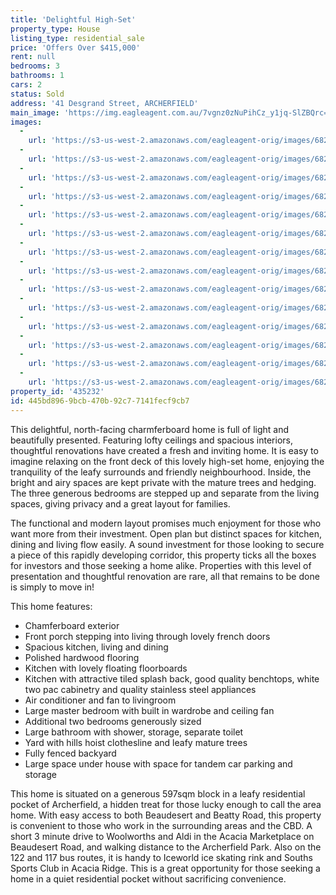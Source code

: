 ```yaml
---
title: 'Delightful High-Set'
property_type: House
listing_type: residential_sale
price: 'Offers Over $415,000'
rent: null
bedrooms: 3
bathrooms: 1
cars: 2
status: Sold
address: '41 Desgrand Street, ARCHERFIELD'
main_image: 'https://img.eagleagent.com.au/7vgnz0zNuPihCz_y1jq-SlZBQrc=/1280x854/smart/https://s3-us-west-2.amazonaws.com/eagleagent-orig/images/6822018/128373382-image-M.jpg'
images:
  -
    url: 'https://s3-us-west-2.amazonaws.com/eagleagent-orig/images/6822031/128373382-image-N.jpg'
  -
    url: 'https://s3-us-west-2.amazonaws.com/eagleagent-orig/images/6822030/128373382-image-L.jpg'
  -
    url: 'https://s3-us-west-2.amazonaws.com/eagleagent-orig/images/6822029/128373382-image-K.jpg'
  -
    url: 'https://s3-us-west-2.amazonaws.com/eagleagent-orig/images/6822028/128373382-image-J.jpg'
  -
    url: 'https://s3-us-west-2.amazonaws.com/eagleagent-orig/images/6822027/128373382-image-I.jpg'
  -
    url: 'https://s3-us-west-2.amazonaws.com/eagleagent-orig/images/6822026/128373382-image-H.jpg'
  -
    url: 'https://s3-us-west-2.amazonaws.com/eagleagent-orig/images/6822025/128373382-image-G.jpg'
  -
    url: 'https://s3-us-west-2.amazonaws.com/eagleagent-orig/images/6822024/128373382-image-F.jpg'
  -
    url: 'https://s3-us-west-2.amazonaws.com/eagleagent-orig/images/6822023/128373382-image-E.jpg'
  -
    url: 'https://s3-us-west-2.amazonaws.com/eagleagent-orig/images/6822022/128373382-image-D.jpg'
  -
    url: 'https://s3-us-west-2.amazonaws.com/eagleagent-orig/images/6822021/128373382-image-C.jpg'
  -
    url: 'https://s3-us-west-2.amazonaws.com/eagleagent-orig/images/6822020/128373382-image-B.jpg'
  -
    url: 'https://s3-us-west-2.amazonaws.com/eagleagent-orig/images/6822019/128373382-image-A.jpg'
  -
    url: 'https://s3-us-west-2.amazonaws.com/eagleagent-orig/images/6822018/128373382-image-M.jpg'
property_id: '435232'
id: 445bd896-9bcb-470b-92c7-7141fecf9cb7
---
```

This delightful, north-facing charmferboard home is full of light and beautifully presented. Featuring lofty ceilings and spacious interiors, thoughtful renovations have created a fresh and inviting home. It is easy to imagine relaxing on the front deck of this lovely high-set home, enjoying the tranquility of the leafy surrounds and friendly neighbourhood. Inside, the bright and airy spaces are kept private with the mature trees and hedging. The three generous bedrooms are stepped up and separate from the living spaces, giving privacy and a great layout for families.

The functional and modern layout promises much enjoyment for those who want more from their investment. Open plan but distinct spaces for kitchen, dining and living flow easily.  A sound investment for those looking to secure a piece of this rapidly developing corridor, this property ticks all the boxes for investors and those seeking a home alike. Properties with this level of presentation and thoughtful renovation are rare, all that remains to be done is simply to move in!

This home features:

*  Chamferboard exterior
*  Front porch stepping into living through lovely french doors
*  Spacious kitchen, living and dining
*  Polished hardwood flooring
*  Kitchen with lovely floating floorboards
*  Kitchen with attractive tiled splash back, good quality benchtops, white two pac cabinetry and quality stainless steel appliances
*  Air conditioner and fan to livingroom
*  Large master bedroom with built in wardrobe and ceiling fan
*  Additional two bedrooms generously sized
*  Large bathroom with shower, storage, separate toilet
*  Yard with hills hoist clothesline and leafy mature trees
*  Fully fenced backyard
*  Large space under house with space for tandem car parking and storage

This home is situated on a generous 597sqm block in a leafy residential pocket of Archerfield, a hidden treat for those lucky enough to call the area home. With easy access to both Beaudesert and Beatty Road, this property is convenient to those who work in the surrounding areas and the CBD. A short 3 minute drive to Woolworths and Aldi in the Acacia Marketplace on Beaudesert Road, and walking distance to the Archerfield Park. Also on the 122 and 117 bus routes, it is handy to Iceworld ice skating rink and Souths Sports Club in Acacia Ridge. This is a great opportunity for those seeking a home in a quiet residential pocket without sacrificing convenience.